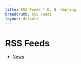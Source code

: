 ```yaml
---
title: RSS Feeds * D. H. Hepting
breadcrumb: RSS Feeds
layout: default
---
```

# RSS Feeds

- [News](news.xml)
